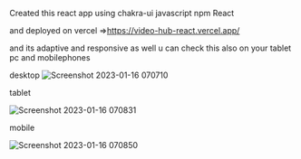 Created this react app 
    using chakra-ui
    javascript
    npm
    React
    
 and deployed on vercel =>https://video-hub-react.vercel.app/
 
 and its adaptive and responsive as well u can check this also on your tablet pc and mobilephones
 
 desktop
 ![Screenshot 2023-01-16 070710](https://user-images.githubusercontent.com/49263947/212580774-ceb69b9b-e372-419f-b7a6-e2a4cc69ef86.png)

tablet

  ![Screenshot 2023-01-16 070831](https://user-images.githubusercontent.com/49263947/212580989-b57d3f67-6dd1-4c05-878d-9f5e882c9268.png)

     
 mobile
 
 
![Screenshot 2023-01-16 070850](https://user-images.githubusercontent.com/49263947/212580923-47639875-5ed6-45e9-8ba9-f6192b4eeb1e.png)
